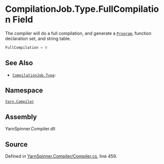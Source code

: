 <!-- This file was generated by a tool. Do not edit this file by hand. -->

# CompilationJob.Type.FullCompilation Field
The compiler will do a full compilation, and
generate a [`Program`](/api/csharp/yarn/program.md), function declaration set,
and string table.

```csharp
FullCompilation = 0
```



## See Also
* [`CompilationJob.Type`](/api/csharp/yarn.compiler/compilationjob.type.md): 
## Namespace
[`Yarn.Compiler`](/api/csharp/yarn.compiler/README.md)

## Assembly
YarnSpinner.Compiler.dll

## Source
Defined in [YarnSpinner.Compiler/Compiler.cs](https://github.com/YarnSpinnerTool/YarnSpinner//blob/develop/YarnSpinner.Compiler/Compiler.cs#L459), line 459.
